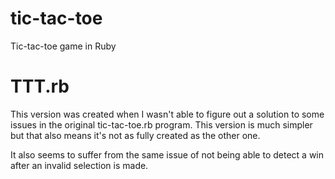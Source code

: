 # tic-tac-toe
Tic-tac-toe game in Ruby

# TTT.rb
This version was created when I wasn't able to figure out a solution to some
issues in the original tic-tac-toe.rb program. This version is much simpler but
that also means it's not as fully created as the other one. 

It also seems to suffer from the same issue of not being able to detect a win
after an invalid selection is made.